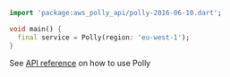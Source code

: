 ```dart
import 'package:aws_polly_api/polly-2016-06-10.dart';

void main() {
  final service = Polly(region: 'eu-west-1');
}
```

See [API reference](https://pub.dev/documentation/aws_polly_api/latest/polly-2016-06-10/Polly-class.html) on how to use Polly
